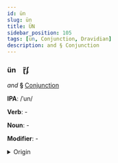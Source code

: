 ```yaml
---
id: ün
slug: ün
title: ÜN
sidebar_position: 105
tags: [ün, Conjunction, Dravidian]
description: and § Conjunction
---
```


### ün&emsp;<span kind="abugida">ɽ̃ʄ</span>

*and* **§** [Conjunction](../../tags/Conjunction)

**IPA**: /ˈun/

**Verb**: -

**Noun**: -

**Modifier**: -

<details>
    <summary>Origin</summary>
    Malayalam ഉം uṁ /um/<br/>
    <em>Dravidian Language Family</em>
</details>